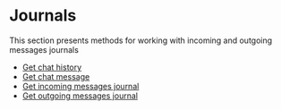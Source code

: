 # Journals

This section presents methods for working with incoming and outgoing messages journals

- [Get chat history](GetChatHistory.md)
- [Get chat message](GetMessage.md)
- [Get incoming messages journal](LastIncomingMessages.md)
- [Get outgoing messages journal](LastOutgoingMessages.md)
